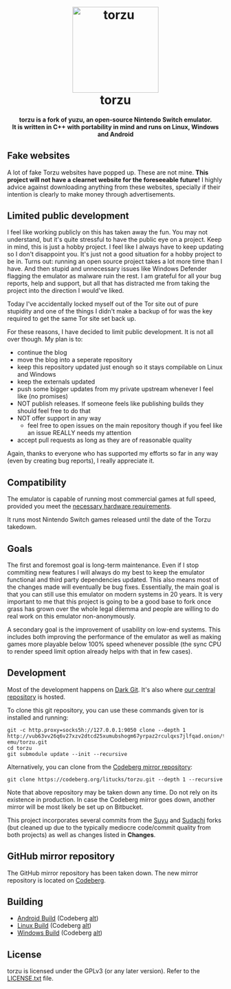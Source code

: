 <!--
SPDX-FileCopyrightText: 2018 torzu Emulator Project - 2024 torzu Emulator Project
SPDX-License-Identifier: GPL-2.0-or-later
-->

<h1 align="center">
  <br>
  <a href="http://vub63vv26q6v27xzv2dtcd25xumubshogm67yrpaz2rculqxs7jlfqad.onion/torzu-emu/torzu"><img src="https://codeberg.org/litucks/torzu/raw/branch/master/dist/yuzu.bmp" alt="torzu" width="200"></a>
  <br>
  <b>torzu</b>
  <br>
</h1>

<h4 align="center"><b>torzu</b> is a fork of yuzu, an open-source Nintendo Switch emulator.
<br>
It is written in C++ with portability in mind and runs on Linux, Windows and Android
</h4>

## Fake websites

A lot of fake Torzu websites have popped up. These are not mine. **This project will not have a clearnet website for the foreseeable future!**
I highly advice against downloading anything from these websites, specially if their intention is clearly to make money through advertisements.

## Limited public development

I feel like working publicly on this has taken away the fun. You may not understand, but it's quite stressful to have the public eye on a project.
Keep in mind, this is just a hobby project. I feel like I always have to keep updating so I don't disappoint you. It's just not a good situation for a hobby project to be in.
Turns out: running an open source project takes a lot more time than I have.
And then stupid and unnecessary issues like Windows Defender flagging the emulator as malware ruin the rest. I am grateful for all your bug reports, help and support, but all that has distracted me from taking the project into the direction I would've liked.

Today I've accidentally locked myself out of the Tor site out of pure stupidity and one of the things I didn't make a backup of for was the key required to get the same Tor site set back up.

For these reasons, I have decided to limit public development.
It is not all over though. My plan is to:
 - continue the blog
 - move the blog into a seperate repository
 - keep this repository updated just enough so it stays compilable on Linux and Windows
 - keep the externals updated
 - push some bigger updates from my private upstream whenever I feel like (no promises)
 - NOT publish releases. If someone feels like publishing builds they should feel free to do that
 - NOT offer support in any way
   - feel free to open issues on the main repository though if you feel like an issue REALLY needs my attention
 - accept pull requests as long as they are of reasonable quality

Again, thanks to everyone who has supported my efforts so far in any way (even by creating bug reports), I really appreciate it.

## Compatibility

The emulator is capable of running most commercial games at full speed, provided you meet the [necessary hardware requirements](http://web.archive.org/web/20240130133811/https://torzu-emu.org/help/quickstart/#hardware-requirements).

It runs most Nintendo Switch games released until the date of the Torzu takedown.

## Goals

The first and foremost goal is long-term maintenance. Even if I stop commiting new features I will always do my best to keep the emulator functional and third party dependencies updated. This also means most of the changes made will eventually be bug fixes.
Essentially, the main goal is that you can still use this emulator on modern systems in 20 years.
It is very important to me that this project is going to be a good base to fork once grass has grown over the whole legal dilemma and people are willing to do real work on this emulator non-anonymously.

A secondary goal is the improvement of usability on low-end systems. This includes both improving the performance of the emulator as well as making games more playable below 100% speed whenever possible (the sync CPU to render speed limit option already helps with that in few cases).

## Development

Most of the development happens on [Dark Git](http://vub63vv26q6v27xzv2dtcd25xumubshogm67yrpaz2rculqxs7jlfqad.onion/). It's also where [our central repository](http://vub63vv26q6v27xzv2dtcd25xumubshogm67yrpaz2rculqxs7jlfqad.onion/torzu-emu/torzu) is hosted.

To clone this git repository, you can use these commands given tor is installed and running:

    git -c http.proxy=socks5h://127.0.0.1:9050 clone --depth 1 http://vub63vv26q6v27xzv2dtcd25xumubshogm67yrpaz2rculqxs7jlfqad.onion/torzu-emu/torzu.git
    cd torzu
    git submodule update --init --recursive

Alternatively, you can clone from the [Codeberg mirror repository](https://codeberg.org/litucks/torzu):

    git clone https://codeberg.org/litucks/torzu.git --depth 1 --recursive

Note that above repository may be taken down any time. Do not rely on its existence in production. In case the Codeberg mirror goes down, another mirror will be most likely be set up on Bitbucket.

This project incorporates several commits from the [Suyu](https://suyu.dev) and [Sudachi](https://github.com/sudachi-emu/sudachi) forks (but cleaned up due to the typically mediocre code/commit quality from both projects) as well as changes listed in **Changes**.

## GitHub mirror repository

The GitHub mirror repository has been taken down. The new mirror repository is located on [Codeberg](https://codeberg.org/litucks/torzu).

## Building

* [Android Build](http://vub63vv26q6v27xzv2dtcd25xumubshogm67yrpaz2rculqxs7jlfqad.onion/torzu-emu/torzu/src/branch/master/build-for-android.md) (Codeberg [alt](https://codeberg.org/litucks/torzu/src/branch/master/build-for-android.md))
* [Linux Build](http://vub63vv26q6v27xzv2dtcd25xumubshogm67yrpaz2rculqxs7jlfqad.onion/torzu-emu/torzu/src/branch/master/build-for-linux.md) (Codeberg [alt](https://codeberg.org/litucks/torzu/src/branch/master/build-for-linux.md))
* [Windows Build](http://vub63vv26q6v27xzv2dtcd25xumubshogm67yrpaz2rculqxs7jlfqad.onion/torzu-emu/torzu/src/branch/master/build-for-windows.md) (Codeberg [alt](https://codeberg.org/litucks/torzu/src/branch/master/build-for-windows.md))

## License

torzu is licensed under the GPLv3 (or any later version). Refer to the [LICENSE.txt](https://github.com/torzu-emu/torzu/blob/master/LICENSE.txt) file.
